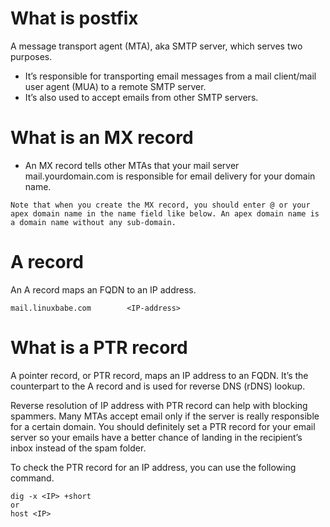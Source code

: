 # What is postfix
A message transport agent (MTA), aka SMTP server, which serves two purposes.
 - It’s responsible for transporting email messages from a mail client/mail user agent (MUA) to a remote SMTP server.
 - It’s also used to accept emails from other SMTP servers.
# What is an MX record
- An MX record tells other MTAs that your mail server mail.yourdomain.com is responsible for email delivery for your domain name.
```
Note that when you create the MX record, you should enter @ or your apex domain name in the name field like below. An apex domain name is a domain name without any sub-domain.
```
# A record
An A record maps an FQDN to an IP address.
```
mail.linuxbabe.com        <IP-address>
```
# What is a PTR record
A pointer record, or PTR record, maps an IP address to an FQDN. It’s the counterpart to the A record and is used for reverse DNS (rDNS) lookup.

Reverse resolution of IP address with PTR record can help with blocking spammers. Many MTAs accept email only if the server is really responsible for a certain domain. You should definitely set a PTR record for your email server so your emails have a better chance of landing in the recipient’s inbox instead of the spam folder.

To check the PTR record for an IP address, you can use the following command.
```
dig -x <IP> +short
or
host <IP>
```
